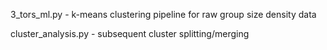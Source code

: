 3_tors_ml.py - k-means clustering pipeline for raw group size density data

cluster_analysis.py - subsequent cluster splitting/merging
